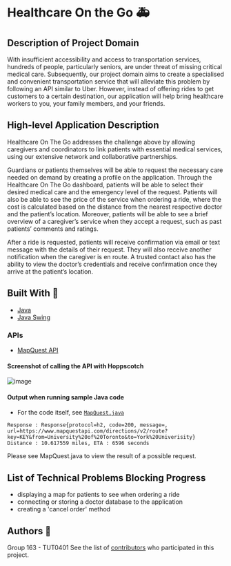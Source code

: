 # Healthcare On the Go :ambulance:

## Description of Project Domain

With insufficient accessibility and access to transportation services, hundreds of people, particularly seniors, are under threat of missing critical medical care. Subsequently, our project domain aims to create a specialised and convenient transportation service that will alleviate this problem by following an API similar to Uber. However, instead of offering rides to get customers to a certain destination, our application will help bring healthcare workers to you, your family members, and your friends.

## High-level Application Description

Healthcare On The Go addresses the challenge above by allowing caregivers and coordinators to link patients with essential medical services, using our extensive network and collaborative partnerships. 

Guardians or patients themselves will be able to request the necessary care needed on demand by creating a profile on the application. Through the Healthcare On The Go dashboard, patients will be able to select their desired medical care and the emergency level of the request. Patients will also be able to see the price of the service when ordering a ride, where the cost is calculated based on the distance from the nearest respective doctor and the patient’s location. Moreover, patients will be able to see a brief overview of a caregiver’s service when they accept a request, such as past patients’ comments and ratings.

After a ride is requested, patients will receive confirmation via email or text message with the details of their request. They will also receive another notification when the caregiver is en route. A trusted contact also has the ability to view the doctor’s credentials and receive confirmation once they arrive at the patient’s location.

## Built With :hammer:

* [Java](https://www.java.com/en/)
* [Java Swing](https://docs.oracle.com/javase/tutorial/uiswing/)

### APIs

* [MapQuest API](https://developer.mapquest.com/documentation/directions-api/route/get)
  

#### Screenshot of calling the API with Hoppscotch

![image](https://github.com/michellengnx/csc207-project/assets/62626538/eb91427b-ca1e-450b-ae4b-2aac29f409a9)

#### Output when running sample Java code

- For the code itself, see [`MapQuest.java`](https://github.com/michellengnx/csc207-project/blob/master/MapQuest.java)

```
Response : Response{protocol=h2, code=200, message=, url=https://www.mapquestapi.com/directions/v2/route?key=KEY&from=University%20of%20Toronto&to=York%20Univerisity}
Distance : 10.617559 miles, ETA : 6596 seconds
```

Please see MapQuest.java to view the result of a possible request.

## List of Technical Problems Blocking Progress

- displaying a map for patients to see when ordering a ride
- connecting or storing a doctor database to the application
- creating a 'cancel order' method

## Authors :information_desk_person:

Group 163 - TUT0401
See the list of [contributors](https://github.com/michellengnx/csc207-project/contributors) who participated in this project.
